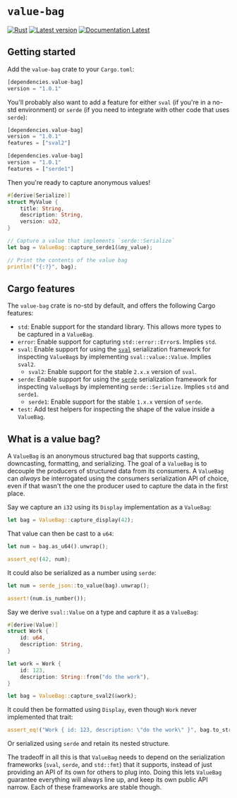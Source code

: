 # `value-bag`

[![Rust](https://github.com/sval-rs/value-bag/workflows/Rust/badge.svg)](https://github.com/sval-rs/value-bag/actions)
[![Latest version](https://img.shields.io/crates/v/value-bag.svg)](https://crates.io/crates/value-bag)
[![Documentation Latest](https://docs.rs/value-bag/badge.svg)](https://docs.rs/value-bag)

## Getting started

Add the `value-bag` crate to your `Cargo.toml`:

```rust
[dependencies.value-bag]
version = "1.0.1"
```

You'll probably also want to add a feature for either `sval` (if you're in a no-std environment) or `serde` (if you need to integrate with other code that uses `serde`):

```rust
[dependencies.value-bag]
version = "1.0.1"
features = ["sval2"]
```

```rust
[dependencies.value-bag]
version = "1.0.1"
features = ["serde1"]
```

Then you're ready to capture anonymous values!

```rust
#[derive(Serialize)]
struct MyValue {
    title: String,
    description: String,
    version: u32,
}

// Capture a value that implements `serde::Serialize`
let bag = ValueBag::capture_serde1(&my_value);

// Print the contents of the value bag
println!("{:?}", bag);
```

## Cargo features

The `value-bag` crate is no-std by default, and offers the following Cargo features:

- `std`: Enable support for the standard library. This allows more types to be captured in a `ValueBag`.
- `error`: Enable support for capturing `std::error::Error`s. Implies `std`.
- `sval`: Enable support for using the [`sval`](https://github.com/sval-rs/sval) serialization framework for inspecting `ValueBag`s by implementing `sval::value::Value`. Implies `sval2`.
    - `sval2`: Enable support for the stable `2.x.x` version of `sval`.
- `serde`: Enable support for using the [`serde`](https://github.com/serde-rs/serde) serialization framework for inspecting `ValueBag`s by implementing `serde::Serialize`. Implies `std` and `serde1`.
    - `serde1`: Enable support for the stable `1.x.x` version of `serde`.
- `test`: Add test helpers for inspecting the shape of the value inside a `ValueBag`.

## What is a value bag?

A `ValueBag` is an anonymous structured bag that supports casting, downcasting, formatting, and serializing. The goal of a `ValueBag` is to decouple the producers of structured data from its consumers. A `ValueBag` can _always_ be interrogated using the consumers serialization API of choice, even if that wasn't the one the producer used to capture the data in the first place.

Say we capture an `i32` using its `Display` implementation as a `ValueBag`:

```rust
let bag = ValueBag::capture_display(42);
```

That value can then be cast to a `u64`:

```rust
let num = bag.as_u64().unwrap();

assert_eq!(42, num);
```

It could also be serialized as a number using `serde`:

```rust
let num = serde_json::to_value(bag).unwrap();

assert!(num.is_number());
```

Say we derive `sval::Value` on a type and capture it as a `ValueBag`:

```rust
#[derive(Value)]
struct Work {
    id: u64,
    description: String,
}

let work = Work {
    id: 123,
    description: String::from("do the work"),
}

let bag = ValueBag::capture_sval2(&work);
```

It could then be formatted using `Display`, even though `Work` never implemented that trait:

```rust
assert_eq!("Work { id: 123, description: \"do the work\" }", bag.to_string());
```

Or serialized using `serde` and retain its nested structure.

The tradeoff in all this is that `ValueBag` needs to depend on the serialization frameworks (`sval`, `serde`, and `std::fmt`) that it supports, instead of just providing an API of its own for others to plug into. Doing this lets `ValueBag` guarantee everything will always line up, and keep its own public API narrow. Each of these frameworks are stable though.
